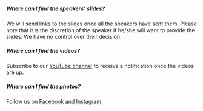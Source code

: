 ##### Where can I find the speakers’ slides?

We will send links to the slides once all the speakers have sent them. Please note that it is the discretion of the speaker if he/she will want to provide the slides. We have no control over their decision.

##### Where can I find the videos?

Subscribe to our <a href="https://www.youtube.com/user/FormFunctionClass" class="anchor red" target="_blank" rel="noopener">YouTube channel</a> to receive a notification once the videos are up.

##### Where can I find the photos?

Follow us on <a href="https://www.facebook.com/webdesigners.org.ph" target="_blank" rel="noopener" class="anchor red">Facebook</a> and <a href="https://instagram.com/pwdo" target="_blank" rel="noopener">Instagram</a>.